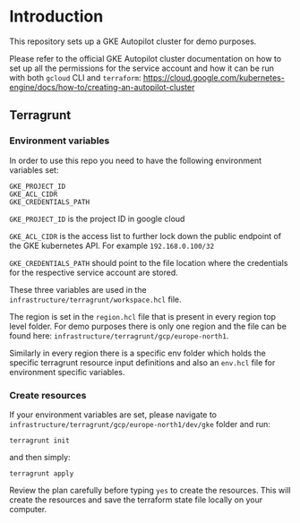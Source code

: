 # Introduction

This repository sets up a GKE Autopilot cluster for demo purposes.

Please refer to the official GKE Autopilot cluster documentation on how to set up all the permissions for the service account and how it can be run with both `gcloud` CLI and `terraform`: https://cloud.google.com/kubernetes-engine/docs/how-to/creating-an-autopilot-cluster

## Terragrunt
### Environment variables
In order to use this repo you need to have the following environment variables set:
```
GKE_PROJECT_ID
GKE_ACL_CIDR
GKE_CREDENTIALS_PATH
```

`GKE_PROJECT_ID` is the project ID in google cloud

`GKE_ACL_CIDR` is the access list to further lock down the public endpoint of the GKE kubernetes API. For example `192.168.0.100/32`

`GKE_CREDENTIALS_PATH` should point to the file location where the credentials for the respective service account are stored.

These three variables are used in the `infrastructure/terragrunt/workspace.hcl` file.

The region is set in the `region.hcl` file that is present in every region top level folder. For demo purposes there is only one region and the file can be found here: `infrastructure/terragrunt/gcp/europe-north1`.

Similarly in every region there is a specific env folder which holds the specific terragrunt resource input definitions and also an `env.hcl` file for environment specific variables.

### Create resources

If your environment variables are set, please navigate to `infrastructure/terragrunt/gcp/europe-north1/dev/gke` folder and run:
```
terragrunt init
```

and then simply:

```
terragrunt apply
```

Review the plan carefully before typing `yes` to create the resources. This will create the resources and save the terraform state file locally on your computer.